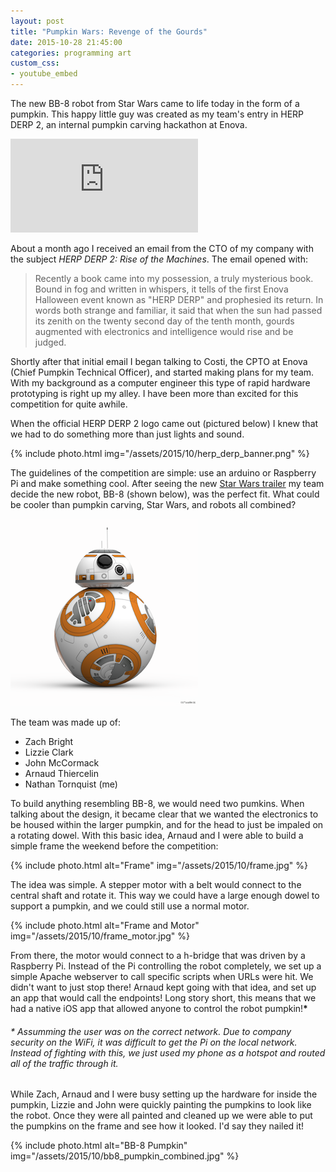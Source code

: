 ```yaml
---
layout: post
title: "Pumpkin Wars: Revenge of the Gourds"
date: 2015-10-28 21:45:00
categories: programming art
custom_css:
- youtube_embed
---
```

The new BB-8 robot from Star Wars came to life today in the form of a
pumpkin.  This happy little guy was created as my team's entry in HERP
DERP 2, an internal pumpkin carving hackathon at Enova.

<div class="video-container">
<iframe class="video" src="https://www.youtube.com/embed/pstlwaIRbaY" frameborder="0" allowfullscreen></iframe>
</div>

About a month ago I received an email from the CTO of my company with
the subject *HERP DERP 2: Rise of the Machines*.  The email opened
with:

> Recently a book came into my possession, a truly mysterious book.
> Bound in fog and written in whispers, it tells of the first Enova
> Halloween event known as "HERP DERP" and prophesied its return.  In
> words both strange and familiar, it said that when the sun had passed
> its zenith on the twenty second day of the tenth month, gourds
> augmented with electronics and intelligence would rise and be judged.

Shortly after that initial email I began talking to Costi, the CPTO at Enova
(Chief Pumpkin Technical Officer), and started making plans for my team.  With my
background as a computer engineer this type of rapid hardware
prototyping is right up my alley.  I have been more than excited for
this competition for quite awhile.

When the official HERP DERP 2 logo came out (pictured below) I knew that
we had to do something more than just lights and sound.

{% include photo.html img="/assets/2015/10/herp_derp_banner.png" %}

The guidelines of the competition are simple: use an arduino or
Raspberry Pi and make something cool.  After seeing the new [Star Wars
trailer](https://youtu.be/sGbxmsDFVnE) my team decide the new robot,
BB-8 (shown below), was the perfect fit.  What could be cooler than pumpkin carving,
Star Wars, and robots all combined?

![BB-8](/assets/2015/10/bb8.png)

The team was made up of:

* Zach Bright
* Lizzie Clark
* John McCormack
* Arnaud Thiercelin
* Nathan Tornquist (me)

To build anything resembling BB-8, we would need two pumkins.  When
talking about the design, it became clear that we wanted the electronics
to be housed within the larger pumpkin, and for the head to just be
impaled on a rotating dowel.  With this basic idea, Arnaud and I were
able to build a simple frame the weekend before the competition:

{% include photo.html alt="Frame" img="/assets/2015/10/frame.jpg" %}

The idea was simple.  A stepper motor with a belt would connect to the
central shaft and rotate it.  This way we could have a large enough
dowel to support a pumpkin, and we could
still use a normal motor.

{% include photo.html alt="Frame and Motor" img="/assets/2015/10/frame_motor.jpg" %}

From there, the motor would connect to a h-bridge that was driven by a
Raspberry Pi.  Instead of the Pi controlling the robot completely,
we set up a simple Apache webserver to call specific scripts when URLs were
hit.  We didn't want to just stop there! Arnaud kept going with that idea, and set up an app that would call the endpoints!  Long story short,
this means that we had a native iOS app that allowed anyone to control
the robot pumpkin!**\***

###### \* Assumming the user was on the correct network. Due to company security on the WiFi, it was difficult to get the Pi on the local network.  Instead of fighting with this, we just used my phone as a hotspot and routed all of the traffic through it.

While Zach, Arnaud and I were busy setting up the hardware for inside
the pumpkin, Lizzie and John were quickly painting the pumpkins to look
like the robot.  Once they were all painted and cleaned up we were able
to put the pumpkins on the frame and see how it looked. I'd say they
nailed it!

{% include photo.html alt="BB-8 Pumpkin" img="/assets/2015/10/bb8_pumpkin_combined.jpg" %}
